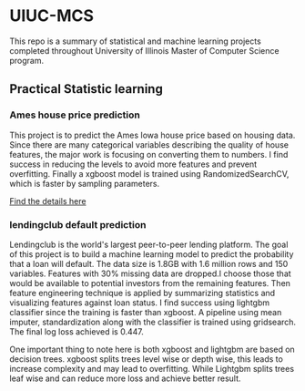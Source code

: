 # UIUC-MCS

This repo is a summary of statistical and machine learning projects completed throughout University of Illinois Master of Computer Science
program. 

## Practical Statistic learning
### Ames house price prediction 
This project is to predict the Ames Iowa house price based on housing data. Since there are many categorical variables describing the quality of house features, the major work is focusing on converting them to numbers. I find success in reducing the levels to avoid more
features and prevent overfitting. Finally a xgboost model is trained using RandomizedSearchCV, which is faster by sampling parameters.

[Find the details here](https://github.com/xgao0412/UIUC-MCS/tree/master/ames_house_price)

### lendingclub default prediction
Lendingclub is the world's largest peer-to-peer lending platform. The goal of this project is to build a machine learning model to predict 
the probability that a loan will default. The data size is 1.8GB with 1.6 million rows and 150 variables. Features with 30% missing data 
are dropped.I choose those that would be available to potential investors from the remaining features. Then feature engineering technique 
is applied by summarizing statistics and visualizing features against loan status. I find success using lightgbm classifier since the training is faster than xgboost. A pipeline using mean imputer, standardization along with the classifier is trained using gridsearch. The final log loss achieved is 0.447.

One important thing to note here is both xgboost and lightgbm are based on decision trees. xgboost splits trees level wise or depth wise, this leads to increase complexity and may lead to overfitting. While Lightgbm splits trees leaf wise and can reduce more loss and achieve better result.
